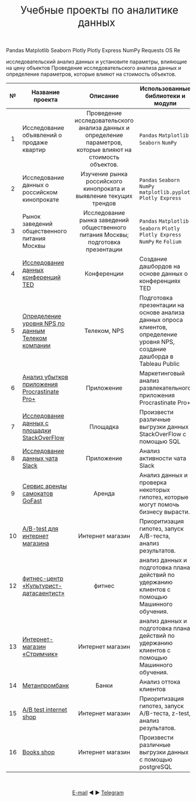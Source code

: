 <h1 style="font-weight:normal" align="center">
  &nbsp;Учебные проекты по аналитике данных&nbsp;
</h1>
<br>

Pandas  Matplotlib Seaborn Plotly Plotly Express NumPy Requests OS Re 

исследовательский анализ данных и установите параметры, влияющие на цену объектов
Проведение исследовательского анализа данных и определение параметров, которые влияют на стоимость объектов.

|№|Название проекта|Описание|Использованные библиотеки и модули|
|:-----:|-----|:-----:|-----|
|1|Исследование объявлений о продаже квартир|Проведение исследовательского анализа данных и определение параметров, которые влияют на стоимость объектов.| `Pandas` `Matplotlib` `Seaborn` `NumPy`|
|2|Исследование данных о российском кинопрокате|Изучение рынка российского кинопроката и выявление текущих трендов|`Pandas` `Seaborn` `NumPy` `matplotlib.pyplot` `Plotly Express`|
|3|Рынок заведений общественного питания Москвы|Исследование рынка заведений общественного питания Москвы; подготовка презентации| `Pandas` `Matplotlib` `Seaborn` `Plotly` `Plotly Express` `NumPy` `Re` `Folium`
|4|[Исследование данных конференций TED](https://github.com/GavrikovIV/Yandex-practicum/tree/main/TED%20Conference%20Data%20Research)|Конференции |Cоздание дашбордов на основе данных о конференциях TED | `Pandas` `SQLAlchemy` `Tableau`|Завершен|
|5|[Определение уровня NPS по данным Телеком компании](https://github.com/GavrikovIV/Yandex-practicum/tree/main/NPS%20%D0%BF%D0%BE%20%D0%B4%D0%B0%D0%BD%D0%BD%D1%8B%D0%BC%20%D0%A2%D0%B5%D0%BB%D0%B5%D0%BA%D0%BE%D0%BC%20%D0%BA%D0%BE%D0%BC%D0%BF%D0%B0%D0%BD%D0%B8%D0%B8)|Телеком, NPS|Подготовка презентации на основе анализа данных опроса клиентов, определение уровня NPS, создание дашборда в Tableau Public | `Pandas` `SQLAlchemy` `Tableau`|Завершен|
|6|[Анализ убытков приложения Procrastinate Pro+](https://github.com/GavrikovIV/Yandex-practicum/blob/main/procrastinate_pro/)|Приложение|Маркетинговый анализ развлекательного приложения Procrastinate Pro+ | `Pandas` `NumPy` `Matplotlib` `OS`|Завершен|
|7|[Исследование данных с площадки StackOverFlow](https://github.com/GavrikovIV/Yandex-practicum/tree/main/StackOverFlow/)|Площадка|Произвести различные выгрузки данных StackOverFlow с помощью SQL| SQL, запросы, вложенные запросы, временные таблицы, оконные функции, аггрегирующие функции|Завершен|
|8|[Исследование данных чата Slack](https://github.com/GavrikovIV/Yandex-practicum/blob/main/Slack/)|Приложение|Анализ активности чата Slack| `Pandas` `NumPy` `Matplotlib` `Seaborn` `Json` `OS` `Ast` `Re` |Завершен|
|9|[Cервис аренды самокатов GoFast](https://github.com/GavrikovIV/Yandex-practicum/tree/main/analyst_rent_scooter_GoFast)|Аренда|Анализ данных и проверка некоторых гипотез, которые могут помочь бизнесу вырасти.| `Pandas` `NumPy` `Matplotlib` `Scipy` `seaborn` `math`|Завершен|
|10|[А/B-test для интернет магазина](https://github.com/GavrikovIV/Yandex-practicum/tree/main/AB_test)|Интернет магазин|Приоритизация гипотез, запуск A/B-теста, анализ результатов.| `Pandas` `NumPy` `Matplotlib` `Scipy`|Завершен|
|12|[фитнес-центр «Культурист-датасаентист»](https://github.com/GavrikovIV/Yandex-practicum/tree/main/fitnes_ML)|фитнес| анализ данных и подготовка плана действий по удержанию клиентов с помощью Машинного обучения.| `Pandas` `NumPy` `Matplotlib` `seaborn` `Scipy` `Sklearn` `Itertools`|Завершен|
|13|[Интернет-магазин «Стримчик»](https://github.com/GavrikovIV/Yandex-practicum/blob/main/internet_shop_Strimchik/README.md)|Интернет магазин| анализ данных и подготовка плана действий по удержанию клиентов с помощью Машинного обучения.| `Pandas` `NumPy` `Matplotlib` `Seaborn` `Scipy` `Math`|Завершен|
|14|[Метанпромбанк](https://github.com/GavrikovIV/Yandex-practicum/blob/main/%D0%9C%D0%B5%D1%82%D0%B0%D0%BD%D0%BF%D1%80%D0%BE%D0%BC%D0%B1%D0%B0%D0%BD%D0%BA/README.md)|Банки| Анализ оттока клиентов | `Pandas` `NumPy` `Matplotlib` `Seaborn` `Scipy` `Math` `Missingno` `Phik` `Re` |Завершен|
|15|[A/B test internet shop](https://github.com/GavrikovIV/Yandex-practicum/blob/main/ABT_internet_shop/README.md)|Интернет магазин| Приоритизация гипотез, запуск A/B-теста, z-test, анализ результатов. | `Pandas` `NumPy` `Matplotlib` `Seaborn` `Scipy` `Math` `IPython.display` `Phik` `Datetime` `Plotly` `Statsmodels` |Завершен|
|16|[Books shop](https://github.com/GavrikovIV/Yandex-practicum/blob/main/Books_shop_PostgreSQL/README.md)|Интернет магазин| Произвести различные выгрузки данных с помощью postgreSQL | SQL, запросы, вложенные запросы, временные таблицы, оконные функции, аггрегирующие функции, `Pandas` `SQLalchemy`|Завершен|


<br>
<span align="center">

[E-mail](mailto:gavrikov85@gmail.com) ◄ ► [Telegram](https://t.me/gawsik_i)
